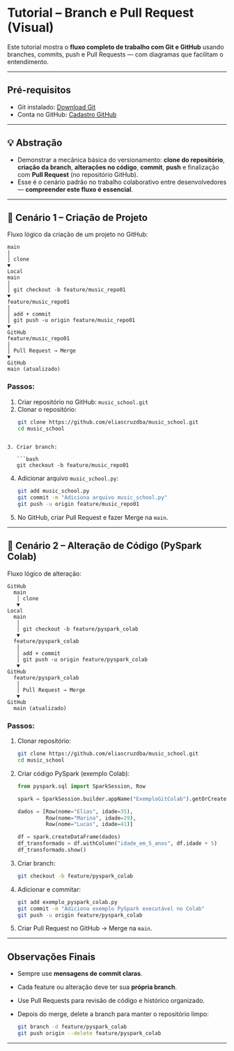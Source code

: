 # Tutorial – Branch e Pull Request (Visual)

Este tutorial mostra o **fluxo completo de trabalho com Git e GitHub** usando branches, commits, push e Pull Requests — com diagramas que facilitam o entendimento.

---

## Pré-requisitos

- Git instalado: [Download Git](https://git-scm.com/downloads)  
- Conta no GitHub: [Cadastro GitHub](https://github.com/join)

---

## 💡 Abstração

- Demonstrar a mecânica básica do versionamento: **clone do repositório**, **criação da branch**, **alterações no código**, **commit**, **push** e finalização com **Pull Request** (no repositório GitHub).
- Esse é o cenário padrão no trabalho colaborativo entre desenvolvedores — **compreender este fluxo é essencial**.

---

## 🚀 Cenário 1 – Criação de Projeto

Fluxo lógico da criação de um projeto no GitHub:

```GitHub
main
│
│ clone
▼
Local
main
│
│ git checkout -b feature/music_repo01
▼
feature/music_repo01
│
│ add + commit
│ git push -u origin feature/music_repo01
▼
GitHub
feature/music_repo01
│
│ Pull Request → Merge
▼
GitHub
main (atualizado)
```


### Passos:

1. Criar repositório no GitHub: `music_school.git`
2. Clonar o repositório:
   ```bash
   git clone https://github.com/eliascruzdba/music_school.git
   cd music_school
```

3. Criar branch:

   ```bash
   git checkout -b feature/music_repo01
   ```
4. Adicionar arquivo `music_school.py`:

   ```bash
   git add music_school.py
   git commit -m "Adiciona arquivo music_school.py"
   git push -u origin feature/music_repo01
   ```
5. No GitHub, criar Pull Request e fazer Merge na `main`.

---

## 🚀 Cenário 2 – Alteração de Código (PySpark Colab)

Fluxo lógico de alteração:

```
GitHub
  main
   │ clone
   ▼
Local
  main
   │
   │ git checkout -b feature/pyspark_colab
   ▼
  feature/pyspark_colab
   │
   │ add + commit
   │ git push -u origin feature/pyspark_colab
   ▼
GitHub
  feature/pyspark_colab
   │
   │ Pull Request → Merge
   ▼
GitHub
  main (atualizado)
```

### Passos:

1. Clonar repositório:

   ```bash
   git clone https://github.com/eliascruzdba/music_school.git
   cd music_school
   ```
2. Criar código PySpark (exemplo Colab):

   ```python
   from pyspark.sql import SparkSession, Row

   spark = SparkSession.builder.appName("ExemploGitColab").getOrCreate()

   dados = [Row(nome="Elias", idade=35),
            Row(nome="Marina", idade=29),
            Row(nome="Lucas", idade=41)]

   df = spark.createDataFrame(dados)
   df_transformado = df.withColumn("idade_em_5_anos", df.idade + 5)
   df_transformado.show()
   ```
3. Criar branch:

   ```bash
   git checkout -b feature/pyspark_colab
   ```
4. Adicionar e commitar:

   ```bash
   git add exemplo_pyspark_colab.py
   git commit -m "Adiciona exemplo PySpark executável no Colab"
   git push -u origin feature/pyspark_colab
   ```
5. Criar Pull Request no GitHub → Merge na `main`.

---

## Observações Finais

* Sempre use **mensagens de commit claras**.
* Cada feature ou alteração deve ter sua **própria branch**.
* Use Pull Requests para revisão de código e histórico organizado.
* Depois do merge, delete a branch para manter o repositório limpo:

  ```bash
  git branch -d feature/pyspark_colab
  git push origin --delete feature/pyspark_colab
  ```

---


